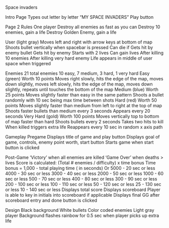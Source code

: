 Space invaders

Intro Page
    Types out letter by letter
    “MY SPACE INVADERS”
    Play button


Page 2
    Rules
        One player
        Destroy all enemies as fast as you can
        Destroy 10 enemies, gain a life
        Destroy Golden Enemy, gain a life



User (light gray)
    Moves left and right with arrow keys at bottom of map
    Shoots bullet vertically when spacebar is pressed
    Can die if 
        Gets hit by enemy bullet
        Gets hit by enemy 
    Starts with 2 lives
    Can gain lives 
        After killing 10 enemies 
        After killing very hard enemy
    Life appears in middle of user space when triggered


Enemies
    21 total enemies
    10 easy, 7 medium, 3 hard, 1 very hard
    Easy (green)
        Worth 10 points
        Moves right slowly, hits the edge of the map, moves down slightly, moves left slowly, hits the edge of the map, moves down slightly, repeats until touches the bottom of the map
    Medium (blue)
        Worth 25 points
        Moves slightly faster than easy in the same pattern
        Shoots a bullet randomly with 10 sec being max time between shots
    Hard (red)
        Worth 50 points
        Moves slightly faster than medium from left to right at the top of map
        Shoots faster bullets than medium every 3 seconds
        Appears every 20 seconds
    Very Hard (gold)
        Worth 100 points
        Moves vertically top to bottom of map faster than hard
        Shoots bullets every 2 seconds 
        Takes two hits to kill
        When killed triggers extra life
        Reappears every 10 sec in random x axis path




Gameplay
	Pregame
        Displays title of game and play button
        Displays goal of game, controls, enemy point worth, start button
        Starts game when start button is clicked

Post-Game
    ‘Victory’ when all enemies are killed 
    ‘Game Over’ when deaths > lives
    Score is calculated:
    (Total # enemies / difficulty) x time bonus
    Time bonus = 1,000 - total playing time ( in seconds) 
        Or 
    5000 - 20 sec or less
    4000 - 30 sec or less
    3000 - 40 sec or less
    2000 - 50 sec or less
    1000 - 60 sec or less
    500 - 70 sec or less
    400 - 80 sec or less
    300 - 90 sec or less
    200 - 100 sec or less
    100 - 110 sec or less
    50 - 120 sec or less
    25 - 130 sec or less
    10 - 140 sec or less
    Displays total score
    Displays scoreboard
    Player is able to key in initials into scoreboard if applicable
    Displays final GG after scoreboard entry and done button is clicked


Design
    Black background
    White bullets
    Color coded enemies
    Light gray player
    Background flashes rainbow for 0.5 sec when player picks up extra life
